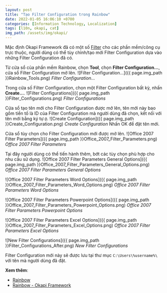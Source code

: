```yaml
---
layout: post
title: "Tạo Filter Configuration trong Rainbow"
date: 2022-01-05 16:06:10 +0700
categories: [Information Technology, Localization]
tags: [l10n, okapi, cat]
img_path: /assets/img/okapi/
---
```


Mặc định Okapi Framework đã có một số [Filter](https://okapiframework.org/wiki/index.php/Filters) cho các phần mềm/công cụ trực thuộc, người dùng có thể tùy chỉnh/tạo mới Filter Configuration dựa vào những Filter Configuration đã có.

Từ cửa sổ của phần mềm Rainbow, chọn **Tool**, chọn **Filter Configuration...**, cửa sổ Filter Configuration mở lên.
![Filter Configuration...]({{ page.img_path }}Rainbow_Tools.png)
_Filter Configuration..._

Trong cửa số Filter Configuration, chọn một Filter Configuration bất kỳ, nhấn **Create...**.
![Filter Configurations]({{ page.img_path }}Filter_Configurations.png)
_Filter Configurations_

Cửa sổ tạo tên mới cho Filter Configuration được mở lên, tên mới này bao gồm tiền tố là ID của Filter Configuration mà người dùng đã chọn, kết nối với tên mới bằng ký tự `@`.
![Create Configuration]({{ page.img_path }}Create_Configuration.png)
_Create Configuration_
Nhấn OK để đặt tên mới.

Cửa sổ tùy chọn cho Filter Configuration mới được mở lên.
![Office 2007 Filter Parameters]({{ page.img_path }}Office_2007_Filter_Parameters.png)
_Office 2007 Filter Parameters_

Tại đây người dùng có thể tiến hành thêm, bớt các tùy chọn phù hợp cho nhu cầu sử dụng.
![Office 2007 Filter Parameters General Options]({{ page.img_path }}Office_2007_Filter_Parameters_General_Options.png)
_Office 2007 Filter Parameters General Options_

![Office 2007 Filter Parameters Word Options]({{ page.img_path }}Office_2007_Filter_Parameters_Word_Options.png)
_Office 2007 Filter Parameters Word Options_

![Office 2007 Filter Parameters Powerpoint Options]({{ page.img_path }}Office_2007_Filter_Parameters_Powerpoint_Options.png)
_Office 2007 Filter Parameters Powerpoint Options_

![Office 2007 Filter Parameters Excel Options]({{ page.img_path }}Office_2007_Filter_Parameters_Excel_Options.png)
_Office 2007 Filter Parameters Excel Options_

![New Filter Configurations]({{ page.img_path }}Filter_Configurations_After.png)
_New Filter Configurations_

Filter Configuration mới này sẽ được lưu tại thư mục `C:\Users\%username%\` với tên mà người dùng đã đặt.

**Xem thêm**:
- [Rainbow](https://vegetaz.github.io/posts/Rainbow/)
- [Rainbow - Okapi Framework](https://okapiframework.org/wiki/index.php/Rainbow)
